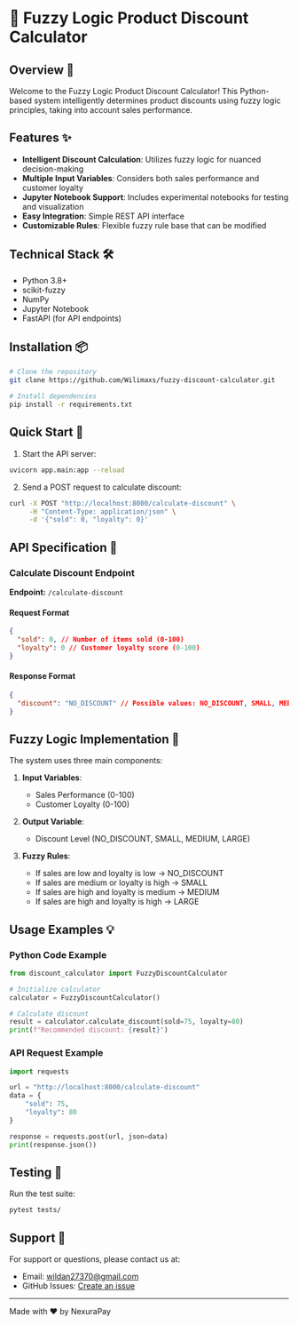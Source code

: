 # 🧮 Fuzzy Logic Product Discount Calculator

## Overview 🎯

Welcome to the Fuzzy Logic Product Discount Calculator! This Python-based system intelligently determines product discounts using fuzzy logic principles, taking into account sales performance.

## Features ✨

- **Intelligent Discount Calculation**: Utilizes fuzzy logic for nuanced decision-making
- **Multiple Input Variables**: Considers both sales performance and customer loyalty
- **Jupyter Notebook Support**: Includes experimental notebooks for testing and visualization
- **Easy Integration**: Simple REST API interface
- **Customizable Rules**: Flexible fuzzy rule base that can be modified

## Technical Stack 🛠️

- Python 3.8+
- scikit-fuzzy
- NumPy
- Jupyter Notebook
- FastAPI (for API endpoints)

## Installation 📦

```bash
# Clone the repository
git clone https://github.com/Wilimaxs/fuzzy-discount-calculator.git

# Install dependencies
pip install -r requirements.txt
```

## Quick Start 🚀

1. Start the API server:

```bash
uvicorn app.main:app --reload
```

2. Send a POST request to calculate discount:

```bash
curl -X POST "http://localhost:8000/calculate-discount" \
     -H "Content-Type: application/json" \
     -d '{"sold": 0, "loyalty": 0}'
```

## API Specification 📝

### Calculate Discount Endpoint

**Endpoint:** `/calculate-discount`

#### Request Format

```json
{
  "sold": 0, // Number of items sold (0-100)
  "loyalty": 0 // Customer loyalty score (0-100)
}
```

#### Response Format

```json
{
  "discount": "NO_DISCOUNT" // Possible values: NO_DISCOUNT, SMALL, MEDIUM, LARGE
}
```

## Fuzzy Logic Implementation 🧠

The system uses three main components:

1. **Input Variables**:

   - Sales Performance (0-100)
   - Customer Loyalty (0-100)

2. **Output Variable**:

   - Discount Level (NO_DISCOUNT, SMALL, MEDIUM, LARGE)

3. **Fuzzy Rules**:
   - If sales are low and loyalty is low → NO_DISCOUNT
   - If sales are medium or loyalty is high → SMALL
   - If sales are high and loyalty is medium → MEDIUM
   - If sales are high and loyalty is high → LARGE

## Usage Examples 💡

### Python Code Example

```python
from discount_calculator import FuzzyDiscountCalculator

# Initialize calculator
calculator = FuzzyDiscountCalculator()

# Calculate discount
result = calculator.calculate_discount(sold=75, loyalty=80)
print(f"Recommended discount: {result}")
```

### API Request Example

```python
import requests

url = "http://localhost:8000/calculate-discount"
data = {
    "sold": 75,
    "loyalty": 80
}

response = requests.post(url, json=data)
print(response.json())
```

## Testing 🧪

Run the test suite:

```bash
pytest tests/
```

## Support 📧

For support or questions, please contact us at:

- Email: wildan27370@gmail.com
- GitHub Issues: [Create an issue](https://github.com/yourusername/fuzzy-discount-calculator/issues)

---

Made with ❤️ by NexuraPay
